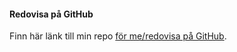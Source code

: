 #### Redovisa på GitHub

Finn här länk till min repo [för me/redovisa på GitHub](https://github.com/NemboKid/oophp).
